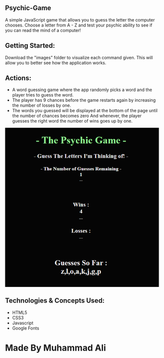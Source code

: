 ## Psychic-Game
A simple JavaScript game that allows you to guess the letter the computer chooses.
Choose a letter from A - Z and test your psychic ability to see if you can read the mind of a computer!


## Getting Started:
Download the "images" folder to visualize each command given.
This will allow you to better see how the application works.


## Actions:
* A word guessing game where the app randomly picks a word and the player tries to guess the word. 
* The player has 9 chances before the game restarts again by increasing the number of losses by one. 
* The words you guessed will be displayed at the bottom of the page until the number of chances becomes zero And whenever, the player guesses the right word the number of wins goes up by one.

![Screen shot](/images/demo.png)


## Technologies & Concepts Used:
* HTML5
* CSS3
* Javascript
* Google Fonts

# Made By Muhammad Ali